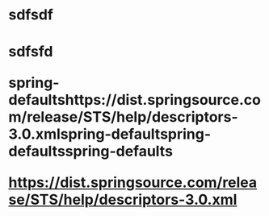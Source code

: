 <h1>sdfsdf<h1>

sdfsfd

spring-defaultshttps://dist.springsource.com/release/STS/help/descriptors-3.0.xmlspring-defaultspring-defaultsspring-defaults

https://dist.springsource.com/release/STS/help/descriptors-3.0.xml
